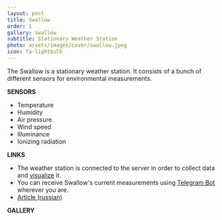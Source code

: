 ```yaml
---
layout: post
title: Swallow
order: 1
gallery: swallow
subtitle: Stationary Weather Station
photo: assets/images/cover/swallow.jpeg
icon: fa-lightbulb
---
```


The Swallow is a stationary weather station. It consists of a bunch of different sensors for environmental measurements.

**SENSORS**
* Temperature
* Humidity
* Air pressure
* Wind speed
* Illuminance
* Ionizing radiation

**LINKS**
* The weather station is connected to the server in order to collect data and [visualize](http://www.weather.thirdpin.ru/swallow/mesowx/) it. 
* You can receive Swallow's current measurements using [Telegram Bot](https://t.me/@swallowws_bot) wherever you are.
* [Article (russian)](https://habr.com/ru/post/387589/)

**GALLERY**
